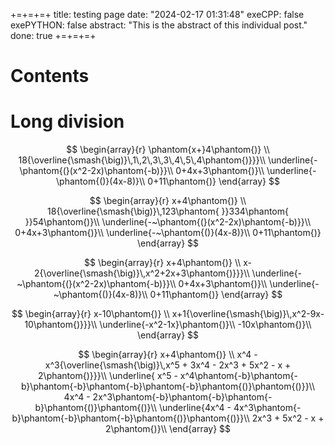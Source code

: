 +=+=+=+
title: testing page
date: "2024-02-17 01:31:48"
exeCPP: false
exePYTHON: false
abstract: "This is the abstract of this individual post."
done: true
+=+=+=+

# Contents

<!--  -->

# Long division


$$
\begin{array}{r}
\phantom{x+}4\phantom{)}   \\
18{\overline{\smash{\big)}\,1\,2\,3\,3\,4\,5\,4\phantom{)}}}\\
\underline{-\phantom{(}(x^2-2x)\phantom{-b)}}\\
0+4x+3\phantom{)}\\
\underline{-\phantom{()}(4x-8)}\\
0+11\phantom{)}
\end{array}
$$




$$
\begin{array}{r}
x+4\phantom{)}   \\
18{\overline{\smash{\big)}\,123\phantom{ }}334\phantom{ }}54\phantom{)}\\
\underline{-~\phantom{(}(x^2-2x)\phantom{-b)}}\\
0+4x+3\phantom{)}\\
\underline{-~\phantom{()}(4x-8)}\\
0+11\phantom{)}
\end{array}
$$




$$
\begin{array}{r}
x+4\phantom{)}   \\
x-2{\overline{\smash{\big)}\,x^2+2x+3\phantom{)}}}\\
\underline{-~\phantom{(}(x^2-2x)\phantom{-b)}}\\
0+4x+3\phantom{)}\\
\underline{-~\phantom{()}(4x-8)}\\
0+11\phantom{)}
\end{array}
$$

$$
\begin{array}{r}
x-10\phantom{)}   \\
x+1{\overline{\smash{\big)}\,x^2-9x-10\phantom{)}}}\\
\underline{-x^2-1x}\phantom{)}\\
-10x\phantom{)}\\
\end{array}
$$



$$
\begin{array}{r}
x+4\phantom{)}   \\
x^4 - x^3{\overline{\smash{\big)}\,x^5 + 3x^4 - 2x^3 + 5x^2 - x + 2\phantom{)}}}\\
\underline{ x^5 - x^4\phantom{-b}\phantom{-b}\phantom{-b}\phantom{-b}\phantom{-b}\phantom{()}\phantom{()}}\\
4x^4 - 2x^3\phantom{-b}\phantom{-b}\phantom{-b}\phantom{()}\phantom{()}\\
\underline{4x^4 - 4x^3\phantom{-b}\phantom{-b}\phantom{-b}\phantom{()}\phantom{()}}\\
2x^3 + 5x^2 - x + 2\phantom{)}\\
\end{array}
$$

